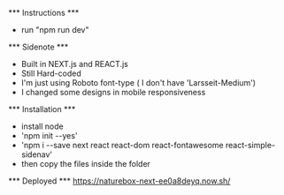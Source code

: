 *** Instructions ***
- run "npm run dev"


*** Sidenote ***
- Built in NEXT.js and REACT.js
- Still Hard-coded
- I'm just using Roboto font-type ( I don't have 'Larsseit-Medium')
- I changed some designs in mobile responsiveness


*** Installation ***
- install node
- 'npm init --yes'
- 'npm i --save next react react-dom react-fontawesome react-simple-sidenav'
- then copy the files inside the folder


*** Deployed ***
https://naturebox-next-ee0a8deyq.now.sh/
